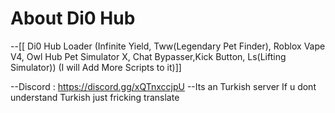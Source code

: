 # About Di0 Hub

--[[ Di0 Hub Loader (Infinite Yield, Tww(Legendary Pet Finder), Roblox Vape V4, Owl Hub
Pet Simulator X, Chat Bypasser,Kick Button, Ls(Lifting Simulator))
(I will Add More Scripts to it)]]

--Discord : https://discord.gg/xQTnxccjpU --Its an Turkish server If u dont understand Turkish just fricking translate
